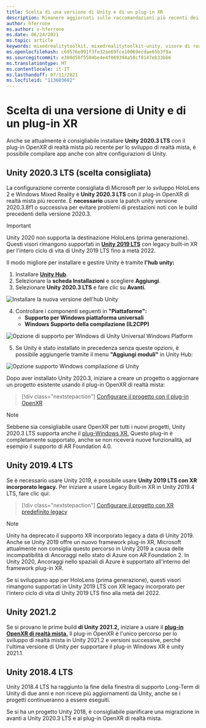 ```yaml
---
title: Scelta di una versione di Unity e di un plug-in XR
description: Rimanere aggiornati sulle raccomandazioni più recenti dei plug-in Unity e XR per lo HoloLens di applicazioni.
author: hferrone
ms.author: v-hferrone
ms.date: 06/24/2021
ms.topic: article
keywords: mixedrealitytoolkit, mixedrealitytoolkit-unity, visore di realtà mista, visore windows mixed reality, visore per realtà virtuale, unity
ms.openlocfilehash: c69576e991f3fe32ae69fce10069ecdae65b3f9a
ms.sourcegitcommit: e380d56f5504be4e4f069394a58cf0147eb33b66
ms.translationtype: MT
ms.contentlocale: it-IT
ms.lasthandoff: 07/11/2021
ms.locfileid: "113603682"
---
```

# <a name="choosing-a-unity-version-and-xr-plugin"></a>Scelta di una versione di Unity e di un plug-in XR

Anche se attualmente è consigliabile installare **Unity 2020.3 LTS** con il plug-in OpenXR di realtà mista più recente per lo sviluppo di realtà mista, è possibile compilare app anche con altre configurazioni di Unity.

## <a name="unity-20203-lts-recommended"></a>Unity 2020.3 LTS (scelta consigliata)

La configurazione corrente consigliata di Microsoft per lo sviluppo HoloLens 2 e Windows Mixed Reality è **Unity 2020.3 LTS** con il plug-in OpenXR di realtà mista più recente. È **necessario** usare la patch unity versione 2020.3.8f1 o successiva per evitare problemi di prestazioni noti con le build precedenti della versione 2020.3.

> [!IMPORTANT]
> Unity 2020 non supporta la destinazione HoloLens (prima generazione). Questi visori rimangono supportati in **[Unity 2019 LTS](#unity-20194-lts)** con legacy built-in XR per l'intero ciclo di vita di Unity 2019 LTS fino a metà 2022.

Il modo migliore per installare e gestire Unity è tramite **l'hub unity:**

1. Installare <a href="https://unity3d.com/get-unity/download" target="_blank">**Unity Hub**</a>.
2. Selezionare la **scheda Installazioni** e scegliere **Aggiungi**.
3. Selezionare **Unity 2020.3 LTS** e fare clic su **Avanti.**

![Installare la nuova versione dell'hub Unity](images/unity-hub-img-01.png)

4. Controllare i componenti seguenti in **"Piattaforme":**
    * **Supporto per Windows piattaforma universali**
    * **Windows Supporto della compilazione (IL2CPP)**

![Opzione di supporto per Windows di Unity Universal Windows Platform](../images/Unity_Install_Option_UWP.png)

5. Se Unity è stato installato in precedenza senza queste opzioni, è possibile aggiungerle tramite il menu **"Aggiungi moduli"** in Unity Hub:

![Opzione supporto Windows compilazione di Unity](../images/Unity_Install_Option_UWP2.png)

Dopo aver installato Unity 2020.3, iniziare a creare un progetto o aggiornare un progetto esistente usando il plug-in OpenXR di realtà mista:

> [!div class="nextstepaction"]
> [Configurare il progetto con il plug-in OpenXR](xr-project-setup.md?tabs=openxr)

> [!NOTE]
> Sebbene sia consigliabile usare OpenXR per tutti i nuovi progetti, Unity 2020.3 LTS supporta anche il [plug-Windows XR.](xr-project-setup.md?tabs=windowsxr) Questo plug-in è completamente supportato, anche se non riceverà nuove funzionalità, ad esempio il supporto di AR Foundation 4.0.

## <a name="unity-20194-lts"></a>Unity 2019.4 LTS

Se è necessario usare Unity 2019, è possibile usare **Unity 2019 LTS con XR incorporato legacy.** Per iniziare a usare Legacy Built-in XR in Unity 2019.4 LTS, fare clic qui:

> [!div class="nextstepaction"]
> [Configurare il progetto con XR predefinito legacy](xr-project-setup.md?tabs=legacy)

> [!NOTE]
> Unity ha deprecato il supporto XR incorporato legacy a data di Unity 2019.  Anche se Unity 2019 offre un nuovo framework plug-in XR, Microsoft attualmente non consiglia questo percorso in Unity 2019 a causa delle incompatibilità di Ancoraggi nello stato di Azure con AR Foundation 2.  In Unity 2020, Ancoraggi nello spaziali di Azure è supportato all'interno del framework plug-in XR.

Se si sviluppano app per HoloLens (prima generazione), questi visori rimangono supportati in Unity 2019 LTS con XR legacy incorporato per l'intero ciclo di vita di Unity 2019 LTS fino alla metà del 2022.

## <a name="unity-20212"></a>Unity 2021.2

Se si provano le prime build **di Unity 2021.2,** iniziare a usare il [**plug-in OpenXR di realtà mista.**](xr-project-setup.md?tabs=openxr) Il plug-in OpenXR è l'unico percorso per lo sviluppo di realtà mista in Unity 2021.2 e versioni successive, perché l'ultima versione di Unity per supportare il plug-in Windows XR è unity 2021.1.

## <a name="unity-20184-lts"></a>Unity 2018.4 LTS

Unity 2018.4 LTS ha raggiunto la fine della finestra di supporto Long-Term di Unity di due anni e non riceve più aggiornamenti da Unity, anche se i progetti continueranno a essere eseguiti.

Se si ha un progetto Unity 2018, è consigliabile pianificare una migrazione in avanti a Unity 2020.3 LTS e al plug-in OpenXR di realtà mista.